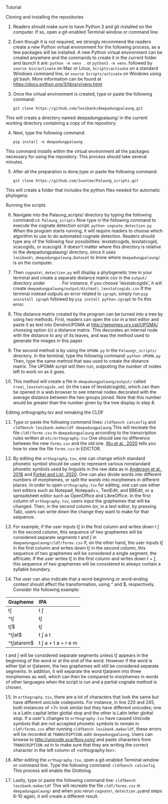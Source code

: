 Tutorial 

 Cloning and installing the repositories 
 1. Readers should make sure to have Python 3 and git installed on the computer.
  If so, open a git-enabled Terminal window or command line.
  
 2. Even though it is not required, we strongly recommend the readers create a new Python virtual environment for the following process, as a few packages will be installed. 
 A new Python virtual environment can be created anywhere and the commands to create it in the current folder and launch it are:
 `python -m venv .` or `python3 -m venv`. followed by `source bin/activate` on Mac or Linux,
 `Scripts\activate` on a standard Windows command line, or `source Scripts/activate` on Windows using git bash.
 More information can be found at <https://docs.python.org/3/library/venv.html>.
 
 3. Once the virtual environment is created, type or paste the following command: 
 
 		git clone https://github.com/lexibank/deepadungpalaung.git
 
 This will create a directory named deepadungpalaung/ in the current working directory containing a copy of the repository.
 
 4. Next, type the following command: 
 
 		pip install -e deepadungpalaung
 
 This command installs within the virtual environment all the packages necessary for using the repository. This process should take several minutes. 
 
 5. After all the preparation is done,type or paste the following command:
 
 		git clone https://github.com/Juunlee/Palaung_scripts.git
 
 This will create a folder that includes the python files needed for automatic phylogeny.

 Running the scripts 

 6. Navigate into the Palaung\_scripts/ directory by typing the following command:`cd Palaung_scripts`
 Now type in the following command to execute the cognate detection script: `python cognate_detection.py`
 When the program starts running, it will require readers to choose which algorithm to use to do automated cognate detection. 
 Readers should type any of the following four possibilities: lexstatcogids, lexstatcogid, scacogids, or scacogid.
 It doesn't matter where this directory is relative to the deepadungpalaung/ directory, since it uses `lexibank\_deepadungpalaung.Dataset` to know where `deepadungpalaung/` is on the computer.
 
 7. Then `cognate\_detection.py` will display a phylogenetic tree in your terminal and create a separate distance matrix csv in the  `output/` directory under `      `<deepadungpalaung>. 
 For instance, if you choose 'lexstatcogids', it will create `deepadungpalaung/output/distmat\_lexstatcogids.csv`
 If the terminal instead outputs an error related to `igraph`, simply run `pip uninstall igraph` followed by `pip install python-igraph` to fix this error.
 
 8. This distance matrix created by the program can be turned into a tree by using two methods. 
 First, readers can open the csv in a text editor and paste it as text into DendroUPGMA at <http://genomes.urv.cat/UPGMA/> choosing option (c) a distance matrix. 
 This decorates an internal node with the distance to any of its leaves, and was the method used to generate the images in this paper.
 
 9. The second method is by using the `UPGMA.py` in the `Palaung\_scripts/` directory.
 In the terminal, type the following command: `python UPGMA.py` Then, type the same method that was used to create the distance matrix.
 The UPGMA script will then run, outputting the number of nodes left to work on as it goes.
  
 10. This method will create a file in `deepadungpalaung/output/` called `tree\_lexstatcogids.xml` (in the case of lexstatcogids), which
 can then be opened in a web browser to see internal nodes decorated with the average distance between the two groups joined. 
 Note that this number would be greater than the number given by the tree display in step 8.
 
 Editing orthography.tsv and remaking the CLDF

 11. Type or paste the following command lines: `cldfbench catconfig` and `cldfbench lexibank.makecldf deepadungpalaung`
 This will recreate the file `cldf/forms.csv` in `deepadungpalaung` according to the transcription rules written at `etc/orthography.tsv` 
 One should see no difference between the new `forms.csv` and the old one.
 [Wu et al., 2020](https://hcommons.org/deposits/objects/hc:29378/datastreams/CONTENT/content) tells you how to view the file `forms.csv` in EDICTOR.

 12. By editing the `orthography.tsv`, one can change which standard phonetic symbol should be used to represent various nonstandard phonetic symbols used by linguists in the raw data as in [Anderson et al., 2018](http://lingulist.de/documents/papers/anderson-et-al-2018-cross-linguistic-transcription-systems.pdf) and [Forkel and List, 2020](https://www.aclweb.org/anthology/2020.lrec-1.864.pdf). 
 One can also divide words into different numbers of morphemes, or split the words into morphemes in different places.
 In order to open `orthography.tsv` for editing, one can use either text editors such as Notepad, Notepad++, TextEdit, and BBEdit, or a spreadsheet editor such as OpenOffice and LibreOffice.
 In the first column of `orthography.tsv`, users input the graphemes that will be changed. Then, in the second column (or, in a text editor, by pressing Tab), users can write down the change they want to make for that sequence.
 
 13. For example, if the user inputs tʃ in the first column and writes down t ʃ in the second column, this sequence of two graphemes will be considered separate segments t and ʃ in `deepadungpalaung/cldf/forms.csv`
 If, on the other hand, the user inputs tʃ in the first column and writes down tʃ in the second column, this sequence of two graphemes will be considered a single segment, the affricate.
 If the user writes tʃ in the first column and writes down t + ʃ, this sequence of two graphemes will be considered to always contain a syllable boundary.
 
 14.  The user can also indicate that a word-beginning or word-ending context should affect the transformation, using ^ and $, respectively. Consider the following example:
 
 Grapheme | IPA
 :--- | :---
 tʃ | t ʃ
 ^tʃ | tʃ
 tʃ$ | tʃ
 ^tʃat$ | t ʃ a t 
 ^tʃatarem$ | t ʃ a + t a + r e m 
 
 t and ʃ will be considered separate segments unless tʃ appears in the beginning of the word or at the end of the word. However if the word is either tʃat or tʃatarem, the two graphemes will still be considered separate segments. 
 In addition, it will separate the word tʃatarem into three morphemes as well, which can then be compared to morphemes in words of other languages when the script is run and a partial cognate method is chosen.
 
 15. In `orthography.tsv`, there are a lot of characters that look the same but have different unicode codepoints. For instance, in line 220 and 245, both instances of <ʔ> look similar but they have different unicodes; one is a Latin capital letter glottal stop and the other is Latin letter glottal stop. 
 If a user's changes to `orthography.tsv` have caused Unicode symbols that are not accepted phonetic symbols to remain in `cldf/forms.csv` after running `cldfbench lexibank.makecldf`, these errors will be recorded at `TRANSCRIPTION.md`in `deepadungpalaung`. Users can browse to <http://unicode.scarfboy.com/><Unicode lookup> and paste characters from `TRANSCRIPTION.md` in to make sure that they are writing the correct character in the left column of <orthography.tsv>.
 
 16. After editing the `orthography.tsv`, open a git-enabled Terminal window or command line.
 Type the following command: `cldfbench catconfig`
 This process will enable the Glottolog.
 
 17. Lastly, type or paste the following command line: `cldfbench lexibank.makecldf`
 This will recreate the file `cldf/forms.csv` in `deepadungpalaung/` and when you rerun `cognate\_detection.py`and steps 6-10 again, it will create a different result.

 